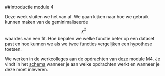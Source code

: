 ##Introductie module 4

Deze week sluiten we het van af. We gaan kijken naar hoe we gebruik kunnen maken van de geminimaliseerde $$\chi^2$$ waardes van een fit. Hoe bepalen we welke functie beter op een dataset past en hoe kunnen we als we twee functies vergelijken een hypothese toetsen.

We werken in de werkcolleges aan de opdrachten van deze module [M4](/opdrachten-module-4/opdrachten). Je vindt in het [schema](/informatie/inleveropdrachten) wanneer je aan welke opdrachten werkt en wanneer je deze moet inleveren.
